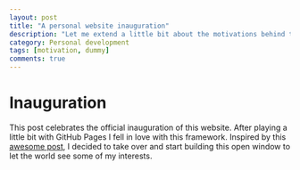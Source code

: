```yaml
---
layout: post
title: "A personal website inauguration"
description: "Let me extend a little bit about the motivations behind this innitiative."
category: Personal development
tags: [motivation, dummy]
comments: true
---
```


# Inauguration

This post celebrates the official inauguration of this website. After playing a little bit with GitHub Pages I fell in love with this framework.
Inspired by this [awesome post](http://varianceexplained.org/r/start-blog/), I decided to take over and start building this open window to let the world see some of my interests.
